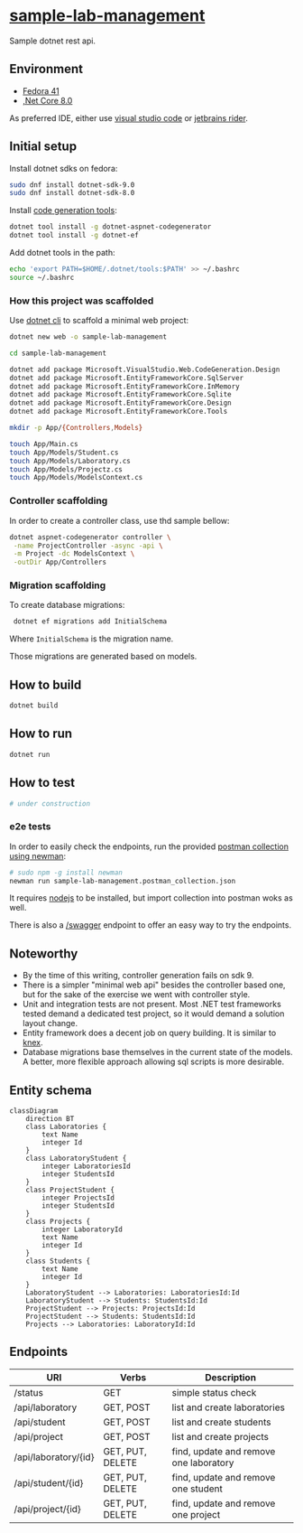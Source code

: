 # [sample-lab-management][repo]

Sample dotnet rest api.

## Environment

- [Fedora 41][fedora]
- [,Net Core 8.0][dotnet]

As preferred IDE, either use [visual studio code][code] or
[jetbrains rider][rider].

## Initial setup

Install dotnet sdks on fedora:

```bash
sudo dnf install dotnet-sdk-9.0
sudo dnf install dotnet-sdk-8.0
```

Install [code generation tools][codegen]:

```bash
dotnet tool install -g dotnet-aspnet-codegenerator
dotnet tool install -g dotnet-ef
```

Add dotnet tools in the path:

```bash
echo 'export PATH=$HOME/.dotnet/tools:$PATH' >> ~/.bashrc
source ~/.bashrc
```

### How this project was scaffolded

Use [dotnet cli][cli] to scaffold a minimal web project:

```bash
dotnet new web -o sample-lab-management

cd sample-lab-management

dotnet add package Microsoft.VisualStudio.Web.CodeGeneration.Design
dotnet add package Microsoft.EntityFrameworkCore.SqlServer
dotnet add package Microsoft.EntityFrameworkCore.InMemory
dotnet add package Microsoft.EntityFrameworkCore.Sqlite
dotnet add package Microsoft.EntityFrameworkCore.Design
dotnet add package Microsoft.EntityFrameworkCore.Tools

mkdir -p App/{Controllers,Models}

touch App/Main.cs
touch App/Models/Student.cs
touch App/Models/Laboratory.cs
touch App/Models/Projectz.cs
touch App/Models/ModelsContext.cs
```

### Controller scaffolding

In order to create a controller class, use thd sample bellow:

```bash
dotnet aspnet-codegenerator controller \
 -name ProjectController -async -api \
 -m Project -dc ModelsContext \
 -outDir App/Controllers
```

### Migration scaffolding

To create database migrations:

```bash
 dotnet ef migrations add InitialSchema
```

Where `InitialSchema` is the migration name.

Those migrations are generated based on models.

## How to build

```bash
dotnet build
```

## How to run

```bash
dotnet run
```

## How to test

```bash
# under construction
```

### e2e tests

In order to easily check the endpoints, run the provided
[postman collection using newman][newman]:

```bash
# sudo npm -g install newman
newman run sample-lab-management.postman_collection.json 
```

It requires [nodejs][node] to be installed, but import collection into postman
woks as well.

There is also a [/swagger][swagger] endpoint to offer an easy way to try the
endpoints.

## Noteworthy

- By the time of this writing, controller generation fails on sdk 9.
- There is a simpler "minimal web api" besides the controller based one, but for
  the sake of the exercise we went with controller style.
- Unit and integration tests are not present. Most .NET test frameworks tested
  demand a dedicated test project, so it would demand a solution layout change.
- Entity framework does a decent job on query building. It is similar to
  [knex][knex].
- Database migrations base themselves in the current state of the models. A
  better, more flexible approach allowing sql scripts is more desirable.

## Entity schema

```mermaid
classDiagram
    direction BT
    class Laboratories {
        text Name
        integer Id
    }
    class LaboratoryStudent {
        integer LaboratoriesId
        integer StudentsId
    }
    class ProjectStudent {
        integer ProjectsId
        integer StudentsId
    }
    class Projects {
        integer LaboratoryId
        text Name
        integer Id
    }
    class Students {
        text Name
        integer Id
    }
    LaboratoryStudent --> Laboratories: LaboratoriesId:Id
    LaboratoryStudent --> Students: StudentsId:Id
    ProjectStudent --> Projects: ProjectsId:Id
    ProjectStudent --> Students: StudentsId:Id
    Projects --> Laboratories: LaboratoryId:Id
```

## Endpoints

| URI                  | Verbs            | Description                            |
|----------------------|------------------|----------------------------------------|
| /status              | GET              | simple status check                    | 
| /api/laboratory      | GET, POST        | list and create laboratories           | 
| /api/student         | GET, POST        | list and create students               | 
| /api/project         | GET, POST        | list and create projects               | 
| /api/laboratory/{id} | GET, PUT, DELETE | find, update and remove one laboratory | 
| /api/student/{id}    | GET, PUT, DELETE | find, update and remove one student    | 
| /api/project/{id}    | GET, PUT, DELETE | find, update and remove one project    | 

[repo]: https://github.com/sombriks/sample-lab-management

[fedora]: https://fedoraproject.org/

[dotnet]: https://dotnet.microsoft.com/en-us/download

[cli]: https://learn.microsoft.com/pt-br/dotnet/core/tools/dotnet-new#synopsis

[codegen]: https://learn.microsoft.com/en-us/aspnet/core/tutorials/first-web-api?view=aspnetcore-9.0&tabs=visual-studio-code#scaffold-a-controller

[swagger]: https://learn.microsoft.com/pt-br/aspnet/core/tutorials/getting-started-with-nswag?view=aspnetcore-8.0&tabs=net-cli#add-and-configure-swagger-middleware

[code]: https://code.visualstudio.com/

[rider]: https://www.jetbrains.com/rider/

[newman]: https://learning.postman.com/docs/collections/using-newman-cli/installing-running-newman/

[node]: https://nodejs.org

[knex]: https://knexjs.org